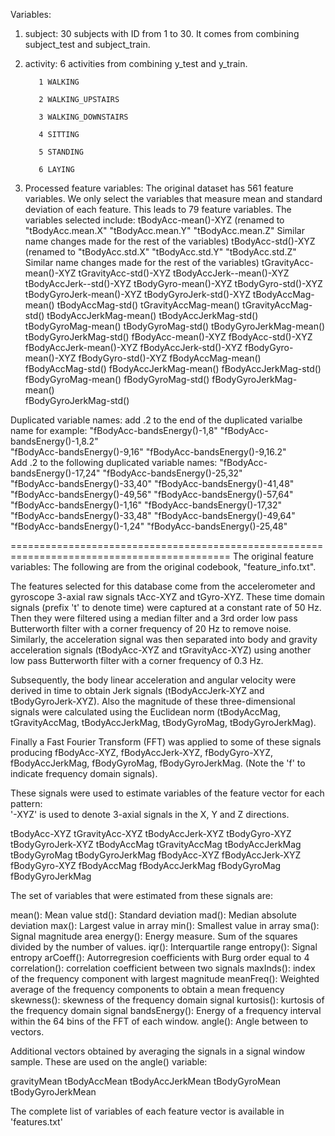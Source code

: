 Variables:

1. subject: 30 subjects with ID from 1 to 30. It comes from combining subject_test and subject_train.

2. activity: 6 activities from combining y_test and y_train.

          1 WALKING
 
          2 WALKING_UPSTAIRS
 
          3 WALKING_DOWNSTAIRS
 
          4 SITTING  
          
          5 STANDING
 
          6 LAYING

3. Processed feature variables: The original dataset has 561 feature variables. We only select the variables that measure mean and standard deviation of each feature. This leads to 79 feature variables.
The variables selected include: 
tBodyAcc-mean()-XYZ     (renamed to "tBodyAcc.mean.X" "tBodyAcc.mean.Y" "tBodyAcc.mean.Z" Similar name changes made for the rest of the variables)
tBodyAcc-std()-XYZ      (renamed to "tBodyAcc.std.X" "tBodyAcc.std.Y" "tBodyAcc.std.Z"  Similar name changes made for the rest of the variables)
tGravityAcc-mean()-XYZ
tGravityAcc-std()-XYZ
tBodyAccJerk--mean()-XYZ
tBodyAccJerk--std()-XYZ
tBodyGyro-mean()-XYZ
tBodyGyro-std()-XYZ
tBodyGyroJerk-mean()-XYZ
tBodyGyroJerk-std()-XYZ
tBodyAccMag-mean()
tBodyAccMag-std()
tGravityAccMag-mean()
tGravityAccMag-std()
tBodyAccJerkMag-mean()
tBodyAccJerkMag-std()
tBodyGyroMag-mean()
tBodyGyroMag-std()
tBodyGyroJerkMag-mean()
tBodyGyroJerkMag-std()
fBodyAcc-mean()-XYZ
fBodyAcc-std()-XYZ
fBodyAccJerk-mean()-XYZ
fBodyAccJerk-std()-XYZ
fBodyGyro-mean()-XYZ
fBodyGyro-std()-XYZ
fBodyAccMag-mean()
fBodyAccMag-std()
fBodyAccJerkMag-mean()
fBodyAccJerkMag-std()
fBodyGyroMag-mean()
fBodyGyroMag-std()
fBodyGyroJerkMag-mean()   
fBodyGyroJerkMag-std()    

Duplicated variable names: add .2 to the end of the duplicated varialbe name
 for example: "fBodyAcc-bandsEnergy()-1,8"   "fBodyAcc-bandsEnergy()-1,8.2"  
              "fBodyAcc-bandsEnergy()-9,16"  "fBodyAcc-bandsEnergy()-9,16.2"        
Add .2 to the following duplicated variable names: 
"fBodyAcc-bandsEnergy()-17,24"         "fBodyAcc-bandsEnergy()-25,32"        
"fBodyAcc-bandsEnergy()-33,40"         "fBodyAcc-bandsEnergy()-41,48"        
"fBodyAcc-bandsEnergy()-49,56"         "fBodyAcc-bandsEnergy()-57,64"        
"fBodyAcc-bandsEnergy()-1,16"          "fBodyAcc-bandsEnergy()-17,32"        
"fBodyAcc-bandsEnergy()-33,48"         "fBodyAcc-bandsEnergy()-49,64"        
"fBodyAcc-bandsEnergy()-1,24"          "fBodyAcc-bandsEnergy()-25,48"

============================================================================================
The original feature variables:  The following are from the original codebook, "feature_info.txt". 

The features selected for this database come from the accelerometer and gyroscope 3-axial raw signals tAcc-XYZ and tGyro-XYZ. These time domain signals (prefix 't' to denote time) were captured at a constant rate of 50 Hz. Then they were filtered using a median filter and a 3rd order low pass Butterworth filter with a corner frequency of 20 Hz to remove noise. Similarly, the acceleration signal was then separated into body and gravity acceleration signals (tBodyAcc-XYZ and tGravityAcc-XYZ) using another low pass Butterworth filter with a corner frequency of 0.3 Hz. 

Subsequently, the body linear acceleration and angular velocity were derived in time to obtain Jerk signals (tBodyAccJerk-XYZ and tBodyGyroJerk-XYZ). Also the magnitude of these three-dimensional signals were calculated using the Euclidean norm (tBodyAccMag, tGravityAccMag, tBodyAccJerkMag, tBodyGyroMag, tBodyGyroJerkMag). 

Finally a Fast Fourier Transform (FFT) was applied to some of these signals producing fBodyAcc-XYZ, fBodyAccJerk-XYZ, fBodyGyro-XYZ, fBodyAccJerkMag, fBodyGyroMag, fBodyGyroJerkMag. (Note the 'f' to indicate frequency domain signals). 

These signals were used to estimate variables of the feature vector for each pattern:  
'-XYZ' is used to denote 3-axial signals in the X, Y and Z directions.

tBodyAcc-XYZ
tGravityAcc-XYZ
tBodyAccJerk-XYZ
tBodyGyro-XYZ
tBodyGyroJerk-XYZ
tBodyAccMag
tGravityAccMag
tBodyAccJerkMag
tBodyGyroMag
tBodyGyroJerkMag
fBodyAcc-XYZ
fBodyAccJerk-XYZ
fBodyGyro-XYZ
fBodyAccMag
fBodyAccJerkMag
fBodyGyroMag
fBodyGyroJerkMag

The set of variables that were estimated from these signals are: 

mean(): Mean value
std(): Standard deviation
mad(): Median absolute deviation 
max(): Largest value in array
min(): Smallest value in array
sma(): Signal magnitude area
energy(): Energy measure. Sum of the squares divided by the number of values. 
iqr(): Interquartile range 
entropy(): Signal entropy
arCoeff(): Autorregresion coefficients with Burg order equal to 4
correlation(): correlation coefficient between two signals
maxInds(): index of the frequency component with largest magnitude
meanFreq(): Weighted average of the frequency components to obtain a mean frequency
skewness(): skewness of the frequency domain signal 
kurtosis(): kurtosis of the frequency domain signal 
bandsEnergy(): Energy of a frequency interval within the 64 bins of the FFT of each window.
angle(): Angle between to vectors.

Additional vectors obtained by averaging the signals in a signal window sample. These are used on the angle() variable:

gravityMean
tBodyAccMean
tBodyAccJerkMean
tBodyGyroMean
tBodyGyroJerkMean

The complete list of variables of each feature vector is available in 'features.txt'


